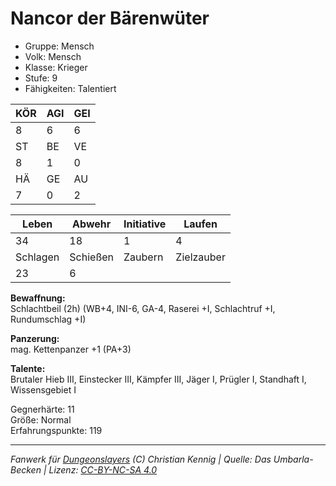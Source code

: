 # Nancor der Bärenwüter  
- Gruppe: Mensch  
- Volk: Mensch  
- Klasse: Krieger  
- Stufe: 9  
- Fähigkeiten: Talentiert  


| KÖR | AGI | GEI |  
| --- | --- | --- |  
| 8   | 6   | 6   |
| ST  | BE  | VE  |  
| 8   | 1   | 0   |
| HÄ  | GE  | AU  |  
| 7   | 0   | 2   |


| Leben    | Abwehr   | Initiative | Laufen     |
| -------- | -------- | ---------- | ---------- |
| 34       | 18       | 1          | 4          |
| Schlagen | Schießen | Zaubern    | Zielzauber |
| 23       | 6        |            |            |

**Bewaffnung:**  
Schlachtbeil (2h) (WB+4, INI-6, GA-4, Raserei +I, Schlachtruf +I, Rundumschlag +I)

**Panzerung:**  
mag. Kettenpanzer +1 (PA+3)

**Talente:**  
Brutaler Hieb III, Einstecker III, Kämpfer III, Jäger I, Prügler I, Standhaft I, Wissensgebiet I

Gegnerhärte: 11  
Größe: Normal  
Erfahrungspunkte: 119  



___
*Fanwerk für [Dungeonslayers](https://www.dungeonslayers.net/) (C) Christian Kennig | Quelle: Das Umbarla-Becken | Lizenz: [CC-BY-NC-SA 4.0](https://creativecommons.org/licenses/by-nc-sa/4.0/deed.de)*